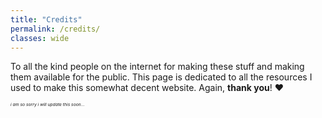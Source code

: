 ```yaml
---
title: "Credits"
permalink: /credits/
classes: wide
---
```


To all the kind people on the internet for making these stuff and making them available for the
public. This page is dedicated to all the resources I used to make this somewhat decent website.
Again, **thank you**! ❤️

<!-- {% include image.html url="/assets/images/logos/logo-ros.svg" description="My cat, Robert Downey Jr." %} -->

*<sub><sup><sub><sup>i am so sorry i will update this soon...</sup></sub></sup></sub>*
